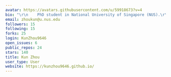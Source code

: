 ```yaml
---
avatar: https://avatars.githubusercontent.com/u/59918673?v=4
bio: "\r\n    PhD student in National University of Singapore (NUS).\r\n"
email: zhoukun@u.nus.edu
followers: 15
following: 15
forks: 25
login: KunZhou9646
open_issues: 6
public_repos: 24
stars: 140
title: Kun Zhou
user_type: User
website: https://kunzhou9646.github.io/
---
```

